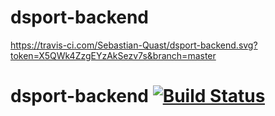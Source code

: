 # dsport-backend
https://travis-ci.com/Sebastian-Quast/dsport-backend.svg?token=X5QWk4ZzgEYzAkSezv7s&branch=master
# dsport-backend [![Build Status](https://travis-ci.com/Sebastian-Quast/dsport-backend.svg?token=X5QWk4ZzgEYzAkSezv7s&branch=master)](https://travis-ci.com/Sebastian-Quast/dsport-backend)
